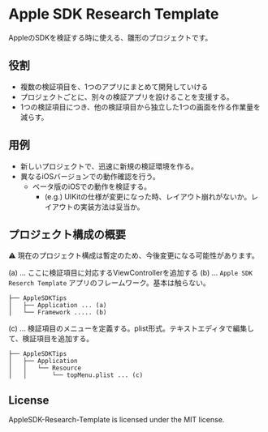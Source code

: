 # Apple SDK Research Template

AppleのSDKを検証する時に使える、雛形のプロジェクトです。

## 役割

- 複数の検証項目を、1つのアプリにまとめて開発していける
- プロジェクトごとに、別々の検証アプリを設けることを支援する。
- 1つの検証項目につき、他の検証項目から独立した1つの画面を作る作業量を減らす。

## 用例

- 新しいプロジェクトで、迅速に新規の検証環境を作る。
- 異なるiOSバージョンでの動作確認を行う。
   - ベータ版のiOSでの動作を検証する。  
      - (e.g.) UIKitの仕様が変更になった時、レイアウト崩れがないか。レイアウトの実装方法は妥当か。

## プロジェクト構成の概要

:warning: 現在のプロジェクト構成は暫定のため、今後変更になる可能性があります。


(a) ... ここに検証項目に対応するViewControllerを追加する
(b) ... `Apple SDK Reserch Template` アプリのフレームワーク。基本は触らない。

```
├── AppleSDKTips
│   ├── Application ... (a)
│   └── Framework ..... (b)
```

(c) ... 検証項目のメニューを定義する。plist形式。テキストエディタで編集して、検証項目を追加する。

```
├── AppleSDKTips
│   ├── Application
│   │   └── Resource
│   │       └── topMenu.plist ... (c) 

```

## 



## License
AppleSDK-Research-Template is licensed under the MIT license.
